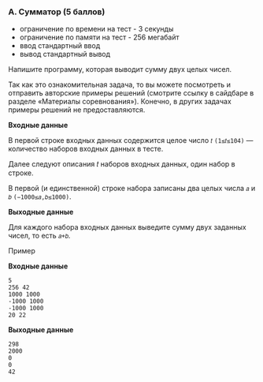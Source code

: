 ### A. Сумматор (5 баллов)
* ограничение по времени на тест - 3 секунды
* ограничение по памяти на тест - 256 мегабайт
* ввод стандартный ввод 
* вывод стандартный вывод


Напишите программу, которая выводит сумму двух целых чисел.

Так как это ознакомительная задача, то вы можете посмотреть и отправить авторские примеры решений (смотрите ссылку в сайдбаре в разделе «Материалы соревнования»). Конечно, в других задачах примеры решений не предоставляются.

**Входные данные**

В первой строке входных данных содержится целое число `𝑡` `(1≤𝑡≤104)` — количество наборов входных данных в тесте.

Далее следуют описания 𝑡 наборов входных данных, один набор в строке.

В первой (и единственной) строке набора записаны два целых числа `𝑎` и `𝑏` `(−1000≤𝑎,𝑏≤1000)`.

**Выходные данные**

Для каждого набора входных данных выведите сумму двух заданных чисел, то есть `𝑎+𝑏`.

Пример

**Входные данные**
``` 
5
256 42
1000 1000
-1000 1000
-1000 1000
20 22
```
**Выходные данные**
```
298
2000
0
0
42
```
 
